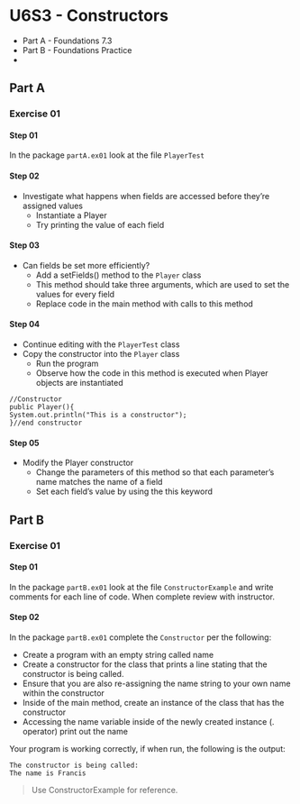 # U6S3 - Constructors

* Part A - Foundations 7.3
* Part B - Foundations Practice
* 
## Part A

### Exercise 01

#### Step 01

In the package `partA.ex01` look at the file `PlayerTest` 

#### Step 02
* Investigate what happens when fields are accessed
before they’re assigned values
  * Instantiate a Player
  * Try printing the value of each field

#### Step 03
* Can fields be set more efficiently?
  * Add a setFields() method to the `Player` class
  * This method should take three arguments, which are used to
  set the values for every field
  * Replace code in the main method with calls to this method

#### Step 04
* Continue editing with the `PlayerTest` class
* Copy the constructor into the `Player` class
  * Run the program
  * Observe how the code in this method is executed when
  Player objects are instantiated

```
//Constructor
public Player(){
System.out.println("This is a constructor");
}//end constructor

```
#### Step 05
* Modify the Player constructor
  * Change the parameters of this method so that each
    parameter’s name matches the name of a field
  * Set each field’s value by using the this keyword

## Part B

### Exercise 01

#### Step 01

In the package `partB.ex01` look at the file `ConstructorExample` and write comments for each line of code. When complete review with instructor.

#### Step 02

In the package `partB.ex01` complete the `Constructor` per the following:

* Create a program with an empty string called name
* Create a constructor for the class that prints a line stating that the constructor is being called.
* Ensure that you are also re-assigning the name string to your own name within the constructor
* Inside of the main method, create an instance of the class that has the constructor
* Accessing the name variable inside of the newly created instance (. operator) print out the name

Your program is working correctly, if when run, the following is the output:

```
The constructor is being called:
The name is Francis

```

> Use ConstructorExample for reference.

